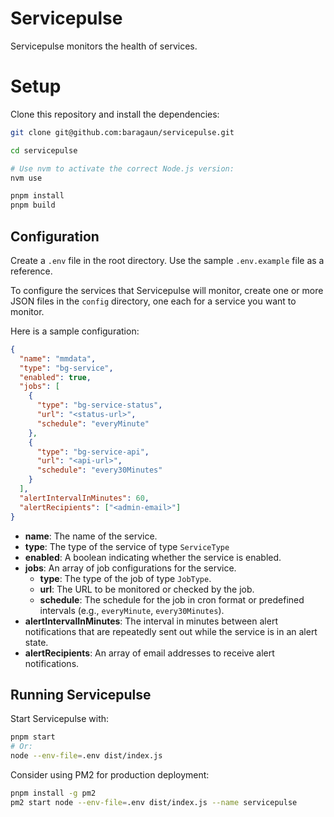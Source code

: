 # Servicepulse

Servicepulse monitors the health of services.

# Setup

Clone this repository and install the dependencies:

```bash
git clone git@github.com:baragaun/servicepulse.git

cd servicepulse

# Use nvm to activate the correct Node.js version:
nvm use

pnpm install
pnpm build
```

## Configuration

Create a `.env` file in the root directory. Use the sample `.env.example` file as a reference.

To configure the services that Servicepulse will monitor, create one or more JSON files in
the `config` directory, one each for a service you want to monitor.

Here is a sample configuration:

```json
{
  "name": "mmdata",
  "type": "bg-service",
  "enabled": true,
  "jobs": [
    {
      "type": "bg-service-status",
      "url": "<status-url>",
      "schedule": "everyMinute"
    },
    {
      "type": "bg-service-api",
      "url": "<api-url>",
      "schedule": "every30Minutes"
    }
  ],
  "alertIntervalInMinutes": 60,
  "alertRecipients": ["<admin-email>"]
}
```

* **name**: The name of the service.
* **type**: The type of the service of type `ServiceType`
* **enabled**: A boolean indicating whether the service is enabled.
* **jobs**: An array of job configurations for the service.
  * **type**: The type of the job of type `JobType`.
  * **url**: The URL to be monitored or checked by the job.
  * **schedule**: The schedule for the job in cron format or predefined intervals (e.g., 
    `everyMinute`, `every30Minutes`).
* **alertIntervalInMinutes**: The interval in minutes between alert notifications that are 
  repeatedly sent out while the service is in an alert state.
* **alertRecipients**: An array of email addresses to receive alert notifications.

## Running Servicepulse

Start Servicepulse with:

```bash
pnpm start
# Or:
node --env-file=.env dist/index.js
```

Consider using PM2 for production deployment:

```bash
pnpm install -g pm2
pm2 start node --env-file=.env dist/index.js --name servicepulse
```
